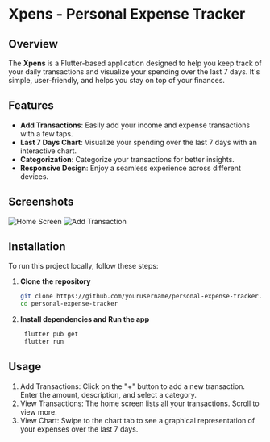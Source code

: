 # Xpens - Personal Expense Tracker

## Overview

The **Xpens** is a Flutter-based application designed to help you keep track of your daily transactions and visualize your spending over the last 7 days. It's simple, user-friendly, and helps you stay on top of your finances.

## Features

- **Add Transactions**: Easily add your income and expense transactions with a few taps.
- **Last 7 Days Chart**: Visualize your spending over the last 7 days with an interactive chart.
- **Categorization**: Categorize your transactions for better insights.
- **Responsive Design**: Enjoy a seamless experience across different devices.

## Screenshots

![Home Screen](screenshots/ss1.png)
![Add Transaction](screenshots/ss2.png)

## Installation

To run this project locally, follow these steps:

1. **Clone the repository**
   ```bash
   git clone https://github.com/yourusername/personal-expense-tracker.git
   cd personal-expense-tracker
   ```
2. **Install dependencies and Run the app**
   ```bash
    flutter pub get
    flutter run
   ```

## Usage

1. Add Transactions: Click on the "+" button to add a new transaction. Enter the amount, description, and select a category.
2. View Transactions: The home screen lists all your transactions. Scroll to view more.
3. View Chart: Swipe to the chart tab to see a graphical representation of your expenses over the last 7 days.

